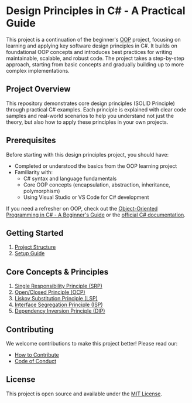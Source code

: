 # Design Principles in C# - A Practical Guide

This project is a continuation of the beginner's [OOP](https://github.com/Rakshit4045/oop) project, focusing on learning and applying key software design principles in C#. It builds on foundational OOP concepts and introduces best practices for writing maintainable, scalable, and robust code. The project takes a step-by-step approach, starting from basic concepts and gradually building up to more complex implementations.

## Project Overview

This repository demonstrates core design principles (SOLID Principle) through practical C# examples. Each principle is explained with clear code samples and real-world scenarios to help you understand not just the theory, but also how to apply these principles in your own projects.

## Prerequisites

Before starting with this design principles project, you should have:
- Completed or understood the basics from the OOP learning project
- Familiarity with:
  - C# syntax and language fundamentals
  - Core OOP concepts (encapsulation, abstraction, inheritance, polymorphism)
  - Using Visual Studio or VS Code for C# development

If you need a refresher on OOP, check out the [Object-Oriented Programming in C# - A Beginner's Guide](https://github.com/Rakshit4045/oop?tab=readme-ov-file#object-oriented-programming-oop-learning-project) or the [official C# documentation](https://docs.microsoft.com/en-us/dotnet/csharp/).

## Getting Started

1. [Project Structure](../docs/project-structure.md)
2. [Setup Guide](../docs/setup.md)

## Core Concepts & Principles

1. [Single Responsibility Principle (SRP)](../docs/srp.md)
2. [Open/Closed Principle (OCP)](../docs/ocp.md)
3. [Liskov Substitution Principle (LSP)](../docs/lsp.md)
4. [Interface Segregation Principle (ISP)](../docs/isp.md)
5. [Dependency Inversion Principle (DIP)](../docs/dip.md)

## Contributing

We welcome contributions to make this project better! Please read our:
- [How to Contribute](../CONTRIBUTING.md)
- [Code of Conduct](../CODE_OF_CONDUCT.md)

## License

This project is open source and available under the [MIT License](../LICENSE).
